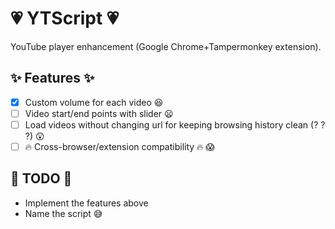 # :heartpulse: YTScript :heartpulse:
YouTube player enhancement (Google Chrome+Tampermonkey extension).

## :sparkles: Features :sparkles:
- [x] Custom volume for each video :satisfied:
- [ ] Video start/end points with slider :frowning:
- [ ] Load videos without changing url for keeping browsing history clean (? ? ?) :astonished:
- [ ] :fire: Cross-browser/extension compatibility :fire: :scream:

## :wrench: TODO :wrench:
- Implement the features above
- Name the script :sweat_smile:
